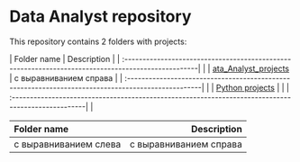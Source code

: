 # Data Analyst repository
This repository contains 2 folders with projects:


| Folder name                                                                                        | Description            | 
| :--------------------------------------------------------------------------------------------------|                        |
| [ata_Analyst_projects](https://github.com/mrKostya19/Data-Analyst/tree/main/Data_Analyst_projects) | с выравниванием справа |
| :--------------------------------------------------------------------------------------------------|                        |
| [Python projects](https://github.com/mrKostya19/Data-Analyst/tree/main/Python%20projects)          |                        |
| :--------------------------------------------------------------------------------------------------|                        |


| Folder name           | Description            | 
| :-------------------- | ---------------------: |
| с выравниванием слева | с выравниванием справа |
